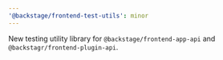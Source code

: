```yaml
---
'@backstage/frontend-test-utils': minor
---
```


New testing utility library for `@backstage/frontend-app-api` and `@backstagr/frontend-plugin-api`.
